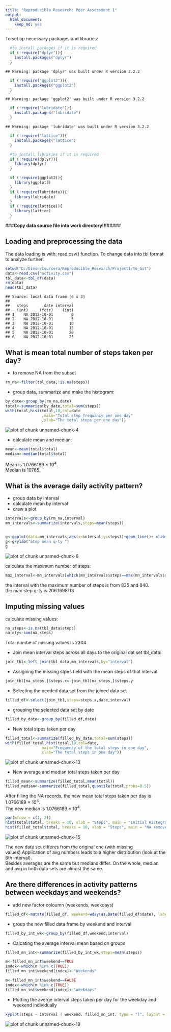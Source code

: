 ```yaml
---
title: "Reproducible Research: Peer Assessment 1"
output: 
  html_document:
    keep_md: yes
---
```


To set up necessary packages and libraries:

```r
  #to install packages if it is required
  if (!require("dplyr")){
    install.packages("dplyr")
  }
```

```
## Warning: package 'dplyr' was built under R version 3.2.2
```

```r
  if (!require("ggplot2")){
    install.packages("ggplot2")
  }
```

```
## Warning: package 'ggplot2' was built under R version 3.2.2
```

```r
  if (!require("lubridate")){
    install.packages("lubridate")
  }
```

```
## Warning: package 'lubridate' was built under R version 3.2.2
```

```r
  if (!require("lattice")){
    install.packages("lattice")
  }

  #to install libraries if it is required
  if (!require(dplyr)){
    library(dplyr)  
  }

  if (!require(ggplot2)){
    library(ggplot2)  
  }  
  if (!require(lubridate)){
    library(lubridate)
  }
  if (!require(lattice)){
    library(lattice)
  }
```

###**Copy data source file into work directory!!!**#####

## Loading and preprocessing the data

The data loading is with: read.csv() function.
To change data into tbl format to analyze further:


```r
setwd("D:/Dimon/Coursera/Reproducible_Research/Project1/to_Git")
data<-read.csv("activity.csv")
tbl_data<-tbl_df(data)
rm(data)
head(tbl_data)
```

```
## Source: local data frame [6 x 3]
## 
##   steps       date interval
##   (int)     (fctr)    (int)
## 1    NA 2012-10-01        0
## 2    NA 2012-10-01        5
## 3    NA 2012-10-01       10
## 4    NA 2012-10-01       15
## 5    NA 2012-10-01       20
## 6    NA 2012-10-01       25
```


## What is mean total number of steps taken per day?

- to remove NA from the subset

```r
rm_na<-filter(tbl_data,!is.na(steps))
```
- group data, summarize and make the histogram:

```r
by_date<-group_by(rm_na,date) 
total<-summarize(by_date,total=sum(steps))
with(total,hist(total,10,col=date
                ,main="Total step frequancy per one day"
                ,xlab="The total steps per one day"))
```

![plot of chunk unnamed-chunk-4](figure/unnamed-chunk-4-1.png) 

- calculate mean and median:


```r
mean<-mean(total$total)
median<-median(total$total)
```

Mean is 1.0766189 &times; 10<sup>4</sup>.    
Median is 10765.

## What is the average daily activity pattern?
* group data by interval
* calculate mean by interval
* draw a plot

```r
intervals<-group_by(rm_na,interval)
mn_intervals<-summarize(intervals,steps=mean(steps))


g<-ggplot(data=mn_intervals,aes(x=interval,y=steps))+geom_line()+ xlab("Interval")
g<-g+ylab("Step mean q-ty ")
g
```

![plot of chunk unnamed-chunk-6](figure/unnamed-chunk-6-1.png) 

calculate the maximum number of steps:

```r
max_interval<-mn_intervals[which(mn_intervals$steps==max(mn_intervals$steps)),]$interval
```

the interval with the maximum number of steps is from 835 and 840.  
the max step q-ty is 206.1698113

## Imputing missing values

calculate missing values:

```r
na_steps<-is.na(tbl_data$steps)
na_qty<-sum(na_steps)
```
Total numbe of missing values is 2304

* Join mean interval steps across all days to the original dat set tbl_data:

```r
join_tbl<-left_join(tbl_data,mn_intervals,by="interval")
```

* Assigning the missing stpes field with the mean steps of that interval

```r
join_tbl[na_steps,]$steps.x<-join_tbl[na_steps,]$steps.y
```

* Selecting the needed data set from the joined data set

```r
filled_df<-select(join_tbl,steps=steps.x,date,interval)
```

* grouping the selected data set by date

```r
filled_by_date<-group_by(filled_df,date)
```
* New total stpes taken per day

```r
filled_total<-summarize(filled_by_date,total=sum(steps))
with(filled_total,hist(total,10,col=date,
                main="Frequency of the total steps in one day",
                xlab="The total steps in one day"))
```

![plot of chunk unnamed-chunk-13](figure/unnamed-chunk-13-1.png) 

* New average and median total steps taken per day

```r
filled_mean<-summarize(filled_total,mean(total))
filled_median<-summarize(filled_total,quantile(total,probs=0.5))
```
After filling the NA records, the new mean total steps taken per day is 1.0766189 &times; 10<sup>4</sup>.  
The new median is 1.0766189 &times; 10<sup>4</sup>.  


```r
par(mfrow = c(1, 2))
hist(total$total, breaks = 10, xlab = "Steps", main = "Initial Histogram", ylim = c(0, 20))
hist(filled_total$total, breaks = 10, xlab = "Steps", main = "NA removed Histogram", ylim = c(0, 20))
```

![plot of chunk unnamed-chunk-15](figure/unnamed-chunk-15-1.png) 


The new data set differes from the original one (with missing values).Application of avg numbers leads to a higher distribution (look at the 6th interval).  
Besides averages are the same but medians differ. On the whole, median and avg in both data sets are almost the same.


## Are there differences in activity patterns between weekdays and weekends?

* add new factor coloumn (weekends, weekdays)

```r
filled_df<-mutate(filled_df, weekend=wday(as.Date(filled_df$date), label=TRUE) %in% c('Sat','Sun'))
```

* group the new filled data frame by weekend and interval

```r
filled_by_int_wk<-group_by(filled_df,weekend,interval)
```
* Calcating the average interval mean based on groups

```r
filled_mn_int<-summarize(filled_by_int_wk,steps=mean(steps))

m<-filled_mn_int$weekend==TRUE
index<-which(m %in% c(TRUE))
filled_mn_int$weekend[index]<-"Weekends"

m<-filled_mn_int$weekend==FALSE
index<-which(m %in% c(TRUE))
filled_mn_int$weekend[index]<-"Weekdays"
```
* Plotting the averge interval steps taken per day for the weekday and weekend individually

```r
xyplot(steps ~ interval | weekend, filled_mn_int, type = "l", layout = c(1, 2), ylab = "Number of Steps", xlab = "Interval", main = "Time Series for Weekend and Weekday Activity Patterns")
```

![plot of chunk unnamed-chunk-19](figure/unnamed-chunk-19-1.png) 
